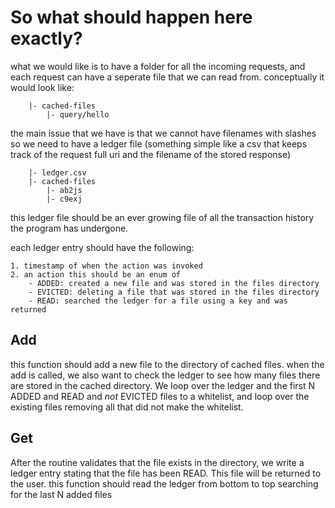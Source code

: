 # So what should happen here exactly?

what we would like is to have a folder for all the incoming requests, and each request can have a seperate file that we can read from. conceptually it would look like:

```
	|- cached-files
		|- query/hello
```

the main issue that we have is that we cannot have filenames with slashes so we need to have a ledger file (something simple like a csv that keeps track of the request full uri and the filename of the stored response)

```
	|- ledger.csv
	|- cached-files
		|- ab2js
		|- c9exj
```

this ledger file should be an ever growing file of all the transaction history the program has undergone.

each ledger entry should have the following:

	1. timestamp of when the action was invoked
	2. an action this should be an enum of
		- ADDED: created a new file and was stored in the files directory
		- EVICTED: deleting a file that was stored in the files directory
		- READ: searched the ledger for a file using a key and was returned

## Add

this function should add a new file to the directory of cached files. when the add is called, we also want to check the ledger to see how many files there are stored in the cached directory. We loop over the ledger and the first N ADDED and READ and _not_ EVICTED files to a whitelist, and loop over the existing files removing all that did not make the whitelist.

## Get

After the routine validates that the file exists in the directory, we write a ledger entry stating
that the file has been READ. This file will be returned to the user.
this function should read the ledger from bottom to top searching for the last N added files
